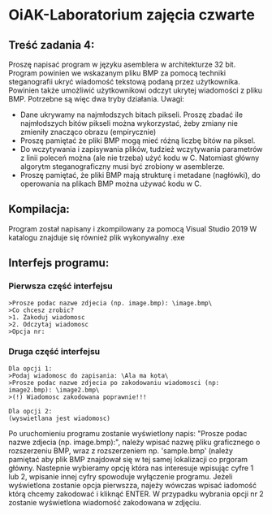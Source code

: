 
 # OiAK-Laboratorium zajęcia czwarte
## Treść zadania 4:
Proszę napisać program w języku asemblera w architekturze 32 bit. Program powinien we wskazanym pliku BMP za pomocą techniki steganografii ukryć wiadomość tekstową podaną przez użytkownika. Powinien także umożliwić użytkownikowi odczyt ukrytej wiadomości z pliku BMP. Potrzebne są więc dwa tryby działania.
Uwagi:
* Dane ukrywamy na najmłodszych bitach pikseli. Proszę zbadać ile najmłodszych bitów pikseli można wykorzystać, żeby zmiany nie zmieniły znacząco obrazu (empirycznie)
* Proszę pamiętać że pliki BMP mogą mieć różną liczbę bitów na piksel.
* Do wczytywania i zapisywania plików, tudzież wczytywania parametrów z linii poleceń można (ale nie trzeba) użyć kodu w C. Natomiast główny algorytm steganograficzny musi być zrobiony w asemblerze.
* Proszę pamiętać, że pliki BMP mają strukturę i metadane (nagłówki), do operowania na plikach BMP można używać kodu w C.
## Kompilacja:
Program został napisany i zkompilowany za pomocą Visual Studio 2019
W katalogu znajduje się również plik wykonywalny .exe
## Interfejs programu:
### Pierwsza część interfejsu
```
>Prosze podac nazwe zdjecia (np. image.bmp): \image.bmp\
>Co chcesz zrobic?
>1. Zakoduj wiadomosc
>2. Odczytaj wiadomosc
>Opcja nr: 
```
### Druga część interfejsu
```
Dla opcji 1:
>Podaj wiadomosc do zapisania: \Ala ma kota\
>Prosze podac nazwe zdjecia po zakodowaniu wiadomosci (np: image2.bmp): \image2.bmp\
>(!) Wiadomosc zakodowana poprawnie!!!

Dla opcji 2:
(wyswietlana jest wiadomosc)
```
Po uruchomieniu programu zostanie wyświetlony napis: "Prosze podac nazwe zdjecia (np. image.bmp):", należy wpisać nazwę pliku graficznego o rozszerzeniu BMP, wraz z rozszerzeniem np. 'sample.bmp' (należy pamiętać aby plik BMP znajdował się w tej samej lokalizacji co prgoram główny. 
Nastepnie wybieramy opcję która nas interesuje wpisując cyfre 1 lub 2, wpisanie innej cyfry spowoduje wyłączenie programu.
Jeżeli wyświetlona zostanie opcja pierwszza, najeży wówczas wpisać iadomość którą chcemy zakodować i kliknąć ENTER. W przypadku wybrania opcji nr 2 zostanie wyświetlona wiadomość zakodowana w zdjęciu.
